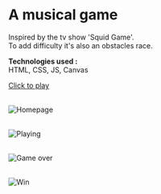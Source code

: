# A musical game
Inspired by the tv show 'Squid Game'. 
<br>
To add difficulty it's also an obstacles race.

<b>Technologies used :</b> 
<br>
HTML, CSS, JS, Canvas

<a href="https://cindyconfiant.github.io/RedLightGreenLight/">Click to play </a>
<br><br>

![Homepage](https://user-images.githubusercontent.com/87827626/159142884-42ec23fa-d1b2-40bc-9412-93e21bd04df7.png)
<br> <br>

![Playing](https://user-images.githubusercontent.com/87827626/159142915-c24f4e0b-cfaa-4495-a98d-cbef7bb9658b.png)
<br> <br>

![Game over](https://user-images.githubusercontent.com/87827626/159142963-a28015cd-7401-4d68-8b3a-118adc840965.png)
<br><br>

![Win](https://user-images.githubusercontent.com/87827626/159143018-ade60eb5-2de6-427b-9613-4da4df12710b.png)
